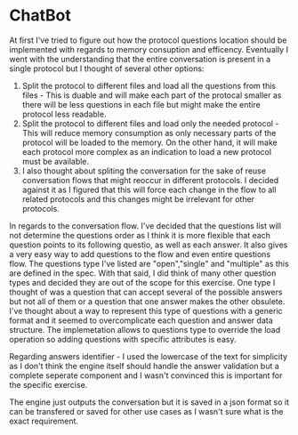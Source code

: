 # ChatBot

At first I've tried to figure out how the protocol questions location should be implemented with regards to memory consuption and efficency.
Eventually I went with the understanding that the entire conversation is present in a single protocol but I thought of several other options:
1. Split the protocol to different files and load all the questions from this files - This is duable and will make each part of the protocal smaller as there will be less questions in each file but might make the entire protocol less readable.
2. Split the protocol to different files and load only the needed protocol - This will reduce memory consumption as only necessary parts of the protocol will be loaded to the memory. On the other hand, it will make each protocol more complex as an indication to load a new protocol must be available.
3. I also thought about spliting the conversation for the sake of reuse conversation flows that might reoccur in different protocols. I decided against it as I figured that this will force each change in the flow to all related protocols and this changes might be irrelevant for other protocols.

In regards to the conversation flow. I've decided that the questions list will not determine the questions order as I think it is more flexible that each question points to its following questio, as well as each answer. It also gives a very easy way to add questions to the flow and even entire questions flow.
The questions type I've listed are "open","single" and "multiple" as this are defined in the spec. With that said, I did think of many other question types and decided they are out of the scope for this exercise. One type I thought of was a question that can accept several of the possible answers but not all of them or a question that one answer makes the other obsulete. I've thought about a way to represent this type of questions with a generic format and it seemed to overcomplicate each question and answer data structure. The implemetation allows to questions type to override the load operation so adding questions with specific attributes is easy.

Regarding answers identifier - I used the lowercase of the text for simplicity as I don't think the engine itself should handle the answer validation but a complete seperate component and I wasn't convinced this is important for the specific exercise.

The engine just outputs the conversation but it is saved in a json format so it can be transfered or saved for other use cases as I wasn't sure what is the exact requirement.


